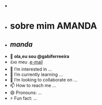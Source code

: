 -  <!---comentarios--->
-  # sobre mim **AMANDA**
-  ## *manda*
- 👋 **ola,eu sou @gabiferreeira**
- :+1:o meu .[e-mail](amanda.ribeiro.ferreira@escola.pr.gov.br)
- 👀 I’m interested in ...
- 🌱 I’m currently learning ...
- 💞️ I’m looking to collaborate on ...
- 📫 How to reach me ...
- 😄 Pronouns: ...
- ⚡ Fun fact: ...

<!---
gabiferreeira/gabiferreeira is a ✨ special ✨ repository because its `README.md` (this file) appears on your GitHub profile.
You can click the Preview link to take a look at your changes.
--->

